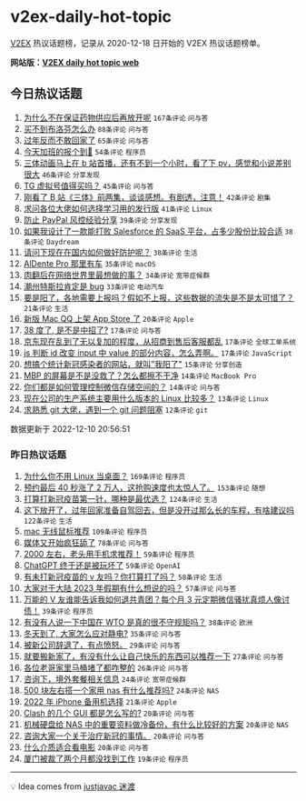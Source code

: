 # v2ex-daily-hot-topic

[V2EX](https://www.v2ex.com/) 热议话题榜，记录从 2020-12-18 日开始的 V2EX 热议话题榜单。

**网站版：[V2EX daily hot topic web](https://boojack.github.io/v2ex-daily-hot-topic-web/)**

## 今日热议话题

<!-- TODAY BEGIN -->

1. [为什么不在保证药物供应后再放开呢](https://www.v2ex.com/t/901531) `167条评论` `问与答`
1. [买不到布洛芬怎么办](https://www.v2ex.com/t/901507) `88条评论` `问与答`
1. [过年反而不敢回家了](https://www.v2ex.com/t/901483) `65条评论` `问与答`
1. [今天加班的报个到🙋‍](https://www.v2ex.com/t/901489) `54条评论` `程序员`
1. [三体动画马上在 b 站首播，还有不到一个小时，看了下 pv，感觉和小说差别很大](https://www.v2ex.com/t/901482) `46条评论` `分享发现`
1. [TG 虚拟号值得买吗？](https://www.v2ex.com/t/901581) `45条评论` `问与答`
1. [刚看了 B 站《三体》前两集，谈谈感想。有剧透，注意！](https://www.v2ex.com/t/901528) `42条评论` `剧集`
1. [求问各位大佬如何选择学习用的发行版](https://www.v2ex.com/t/901479) `41条评论` `Linux`
1. [防止 PayPal 风控经验分享](https://www.v2ex.com/t/901493) `39条评论` `分享发现`
1. [如果我设计了一款能打败 Salesforce 的 SaaS 平台，占多少股份比较合适](https://www.v2ex.com/t/901529) `38条评论` `Daydream`
1. [请问下现在在国内如何做好防护呢？](https://www.v2ex.com/t/901551) `38条评论` `生活`
1. [AlDente Pro 那里有车](https://www.v2ex.com/t/901505) `35条评论` `macOS`
1. [肉翻后在网络世界里最想做的事？](https://www.v2ex.com/t/901626) `34条评论` `宽带症候群`
1. [潮州特斯拉肯定是 bug](https://www.v2ex.com/t/901595) `33条评论` `电动汽车`
1. [要是阳了，各地需要上报吗？假如不上报，这些数据的流失是不是太可惜了？](https://www.v2ex.com/t/901614) `21条评论` `生活`
1. [新版 Mac QQ 上架 App Store 了](https://www.v2ex.com/t/901526) `20条评论` `Apple`
1. [38 度了, 是不是中招了?](https://www.v2ex.com/t/901594) `17条评论` `问与答`
1. [京东现在乱到了无以复加的程度，从招商到售后客服都乱](https://www.v2ex.com/t/901537) `17条评论` `全球工单系统`
1. [js 判断 id 改变 input 中 value 的部分内容，怎么弄啊。](https://www.v2ex.com/t/901476) `17条评论` `JavaScript`
1. [想搞个统计新冠感染者的网站，就叫”我阳了"](https://www.v2ex.com/t/901637) `15条评论` `分享创造`
1. [MBP 的屏幕是不是没救了？怎么都擦不干净](https://www.v2ex.com/t/901572) `14条评论` `MacBook Pro`
1. [你们都是如何管理控制微信存储空间的？](https://www.v2ex.com/t/901478) `14条评论` `问与答`
1. [现在公司的生产系统主要用什么版本的 Linux 比较多？](https://www.v2ex.com/t/901598) `13条评论` `Linux`
1. [求熟悉 git 大佬，遇到一个 git 问题阻塞](https://www.v2ex.com/t/901504) `12条评论` `git`

数据更新于 2022-12-10 20:56:51

<!-- TODAY END -->

### 昨日热议话题

<!-- YESTERDAY BEGIN -->

1. [为什么你不用 Linux 当桌面？](https://www.v2ex.com/t/901241) `169条评论` `程序员`
1. [预约最后 40 秒涨了 2 万人，这抢购速度也太惊人了。](https://www.v2ex.com/t/901263) `153条评论` `随想`
1. [打算打新冠疫苗第一针，哪种是最优选？](https://www.v2ex.com/t/901291) `124条评论` `生活`
1. [这下放开了，过年回家准备自驾回去，但是没开过那么长的车程，有啥建议吗](https://www.v2ex.com/t/901261) `122条评论` `生活`
1. [mac 无线鼠标推荐](https://www.v2ex.com/t/901238) `109条评论` `程序员`
1. [媒体又开始疯狂舔了](https://www.v2ex.com/t/901371) `78条评论` `问与答`
1. [2000 左右，老头用手机求推荐！](https://www.v2ex.com/t/901243) `59条评论` `程序员`
1. [ChatGPT 终于还是被玩坏了](https://www.v2ex.com/t/901284) `59条评论` `OpenAI`
1. [有未打新冠疫苗的 v 友吗？你打算打了吗？](https://www.v2ex.com/t/901398) `58条评论` `生活`
1. [大家对于大陆 2023 年假期有什么想说的吗？](https://www.v2ex.com/t/901289) `57条评论` `问与答`
1. [万能的 V 友谁能告诉我如何退共青团？每个月 3 元定期微信骚扰真烦人像讨债！](https://www.v2ex.com/t/901410) `39条评论` `程序员`
1. [有没有人说一下中国在 WTO 是真的很不守规矩吗？](https://www.v2ex.com/t/901446) `38条评论` `欧洲`
1. [冬天到了, 大家怎么应对静电?](https://www.v2ex.com/t/901333) `35条评论` `问与答`
1. [被新公司辞退了，有点愤怒。](https://www.v2ex.com/t/901326) `29条评论` `问与答`
1. [就要搬新家了，有没有什么让自己快乐的东西可以推荐一下](https://www.v2ex.com/t/901379) `27条评论` `问与答`
1. [各位老哥家里马桶堵了都咋整的](https://www.v2ex.com/t/901408) `26条评论` `问与答`
1. [咨询下，境外套餐相关信息](https://www.v2ex.com/t/901397) `24条评论` `宽带症候群`
1. [500 块左右搭一个家用 nas 有什么推荐吗?](https://www.v2ex.com/t/901346) `24条评论` `NAS`
1. [2022 年 iPhone 备用机选择](https://www.v2ex.com/t/901285) `21条评论` `Apple`
1. [Clash 的几个 GUI 都是怎么写的?](https://www.v2ex.com/t/901442) `20条评论` `问与答`
1. [机械硬盘给 NAS 中的重要资料做冷备份，有什么比较好的方案](https://www.v2ex.com/t/901388) `20条评论` `NAS`
1. [咨询大家一个关于治疗新冠的事情。](https://www.v2ex.com/t/901282) `20条评论` `问与答`
1. [什么介质适合看电影](https://www.v2ex.com/t/901259) `20条评论` `问与答`
1. [厦门被裁了两个月都没找到工作](https://www.v2ex.com/t/901318) `19条评论` `程序员`

<!-- YESTERDAY END -->

---

💡 Idea comes from [justjavac 迷渡](https://github.com/justjavac/)
